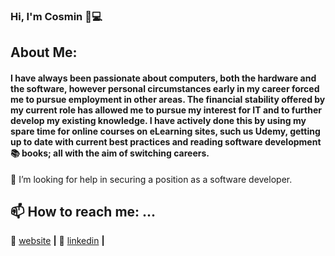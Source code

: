 ### Hi, I'm Cosmin 👋💻

<!--
**cosminsoy/cosminsoy** is a ✨ _special_ ✨ repository because its `README.md` (this file) appears on your GitHub profile.

Here are some ideas to get you started:

- 🔭 I’m currently working on ...
- 🌱 I’m currently learning ...
- 👯 I’m looking to collaborate on ...
- 🤔 I’m looking for help with ...
- 💬 Ask me about ...
- 📫 How to reach me: ...
- 😄 Pronouns: ...
- ⚡ Fun fact: ...
-->

## About Me:
#### I have always been passionate about computers, both the hardware and the software, however personal circumstances early in my career forced me to pursue employment in other areas. The financial stability offered by my current role has allowed me to pursue my interest for IT and to further develop my existing knowledge. I have actively done this by using my spare time for online courses on eLearning sites, such us Udemy, getting up to date with current best practices and reading software development 📚 books; all with the aim of switching careers.

🤔 I’m looking for help in securing a position as a software developer.

## 📫 How to reach me: ...
🏡 [website][website] **|**
👔 [linkedin][linkedin] **|**

[website]: http://cosmingherghe.dev
[linkedin]: https://www.linkedin.com/in/cosmingherghe
